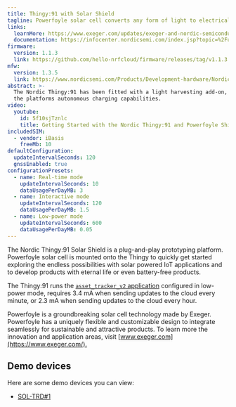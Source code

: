 ```yaml
---
title: Thingy:91 with Solar Shield
tagline: Powerfoyle solar cell converts any form of light to electrical energy
links:
  learnMore: https://www.exeger.com/updates/exeger-and-nordic-semiconductor-in-partnership/
  documentation: https://infocenter.nordicsemi.com/index.jsp?topic=%2Fug_thingy91%2FUG%2Fthingy91%2Fintro%2Ffrontpage.html
firmware:
  version: 1.1.3
  link: https://github.com/hello-nrfcloud/firmware/releases/tag/v1.1.3
mfw:
  version: 1.3.5
  link: https://www.nordicsemi.com/Products/Development-hardware/Nordic-Thingy-91/Download?lang=en#infotabs
abstract: >-
  The Nordic Thingy:91 has been fitted with a light harvesting add-on, giving
  the platforms autonomous charging capabilities.
video:
  youtube:
    id: 5f10sjTznlc
    title: Getting Started with the Nordic Thingy:91 and Powerfoyle Shield
includedSIM:
  - vendor: iBasis
    freeMb: 10
defaultConfiguration:
  updateIntervalSeconds: 120
  gnssEnabled: true
configurationPresets:
  - name: Real-time mode
    updateIntervalSeconds: 10
    dataUsagePerDayMB: 3
  - name: Interactive mode
    updateIntervalSeconds: 120
    dataUsagePerDayMB: 1.5
  - name: Low-power mode
    updateIntervalSeconds: 600
    dataUsagePerDayMB: 0.05
---
```


The Nordic Thingy:91 Solar Shield is a plug-and-play prototyping platform.
Powerfoyle solar cell is mounted onto the Thingy to quickly get started
exploring the endless possibilities with solar powered IoT applications and to
develop products with eternal life or even battery-free products.​

The Thingy:91 runs the
[`asset_tracker_v2` application](https://developer.nordicsemi.com/nRF_Connect_SDK/doc/latest/nrf/applications/asset_tracker_v2/README.html)
configured in low-power mode, requires 3.4 mA when sending updates to the cloud
every minute, or 2.3 mA when sending updates to the cloud every hour.

Powerfoyle is a groundbreaking solar cell technology made by Exeger. Powerfoyle
has a uniquely flexible and customizable design to integrate seamlessly for
sustainable and attractive products. To learn more the innovation and
application areas, visit [www.exeger.com](https://www.exeger.com/).​

## Demo devices

Here are some demo devices you can view:

- [SOL-TRD#1](/1.phxf9c)
